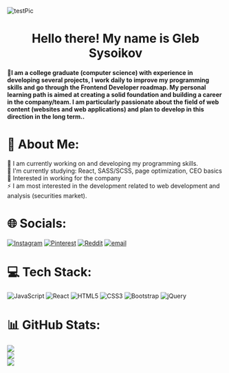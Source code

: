 <!-- MasterHead -->
<img src="https://imgur.com/gallery/animated-pixel-art-that-soothes-soul-8a66g#xhrYwDs" alt="testPic" style="width:auto; height:auto"/>

<!-- Greeting -->
<h1 align="center">Hello there! My name is Gleb Sysoikov</h1>

<h4 align="left">🌟I am a college graduate (computer science) with experience in developing several projects, I work daily to improve my programming skills and go through the Frontend Developer roadmap. My personal learning path is aimed at creating a solid foundation and building a career in the company/team. I am particularly passionate about the field of web content (websites and web applications) and plan to develop in this direction in the long term..</h4>

<!-- About me -->
# 💫 About Me:
🌱 I am currently working on and developing my programming skills.<br>🔭 I'm currently studying: React, SASS/SCSS, page optimization, CEO basics<br>💬 Interested in working for the company<br>⚡ I am most interested in the development related to web development and analysis (securities market).


<!-- Socials -->
# 🌐 Socials:
[![Instagram](https://img.shields.io/badge/Instagram-%23E4405F.svg?logo=Instagram&logoColor=white)](https://instagram.com/13deadbolt42) [![Pinterest](https://img.shields.io/badge/Pinterest-%23E60023.svg?logo=Pinterest&logoColor=white)](https://pinterest.com/nemkocat) [![Reddit](https://img.shields.io/badge/Reddit-%23FF4500.svg?logo=Reddit&logoColor=white)](https://reddit.com/user/Nemk0cat ) [![email](https://img.shields.io/badge/Email-D14836?logo=gmail&logoColor=white)](mailto:nemkocat@gmail.com) 

<!-- Stack -->
# 💻 Tech Stack:
![JavaScript](https://img.shields.io/badge/javascript-%23323330.svg?style=for-the-badge&logo=javascript&logoColor=%23F7DF1E) ![React](https://img.shields.io/badge/react-%2320232a.svg?style=for-the-badge&logo=react&logoColor=%2361DAFB) ![HTML5](https://img.shields.io/badge/html5-%23E34F26.svg?style=for-the-badge&logo=html5&logoColor=white) ![CSS3](https://img.shields.io/badge/css3-%231572B6.svg?style=for-the-badge&logo=css3&logoColor=white) ![Bootstrap](https://img.shields.io/badge/bootstrap-%238511FA.svg?style=for-the-badge&logo=bootstrap&logoColor=white) ![jQuery](https://img.shields.io/badge/jquery-%230769AD.svg?style=for-the-badge&logo=jquery&logoColor=white)

<!-- GitHub stats -->
# 📊 GitHub Stats:
![](https://github-readme-stats.vercel.app/api?username=nemkocat&theme=blue_navy&hide_border=false&include_all_commits=true&count_private=true)<br/>
![](https://nirzak-streak-stats.vercel.app/?user=nemkocat&theme=blue_navy&hide_border=false)<br/>
![](https://github-readme-stats.vercel.app/api/top-langs/?username=nemkocat&theme=blue_navy&hide_border=false&include_all_commits=true&count_private=true&layout=compact)

